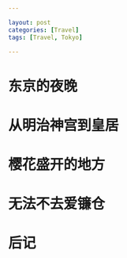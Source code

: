 ```yaml
---

layout: post
categories: [Travel]
tags: [Travel, Tokyo]

---
```


# 东京的夜晚

# 从明治神宫到皇居

# 樱花盛开的地方

# 无法不去爱镰仓

# 后记